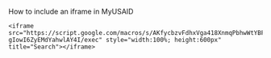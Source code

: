
How to include an iframe in MyUSAID
```
<iframe src="https://script.google.com/macros/s/AKfycbzvFdhxVga418XnmqPbhwWtYBFzPzyUatDuJzjmr2SuzR-gIowI6ZyEMdYahwlAY4I/exec" style="width:100%; height:600px" title="Search"></iframe>
```

